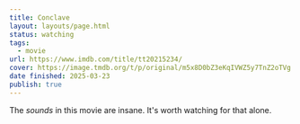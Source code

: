 ```yaml
---
title: Conclave
layout: layouts/page.html
status: watching
tags:
  - movie
url: https://www.imdb.com/title/tt20215234/
cover: https://image.tmdb.org/t/p/original/m5x8D0bZ3eKqIVWZ5y7TnZ2oTVg.jpg
date finished: 2025-03-23
publish: true
---
```

The *sounds* in this movie are insane. It's worth watching for that alone. 